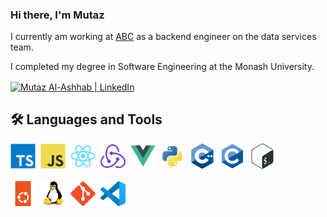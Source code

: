 ### Hi there, I'm Mutaz

I currently am working at [ABC](https://abc.net.au/) as  a backend engineer on the data services team.

I completed my degree in Software Engineering at the Monash University.

[<img align="center" alt="Mutaz Al-Ashhab | LinkedIn" width="120px" src="https://img.shields.io/badge/LinkedIn-0077B5?style=for-the-badge&logo=linkedin&logoColor=white"/>][linkedin]


[linkedin]: https://www.linkedin.com/in/mutaz-al-ashhab/

## 🛠️ Languages and Tools

<div>
   <img src="https://github.com/devicons/devicon/blob/master/icons/typescript/typescript-original.svg"  title="Typscript" alt="Typscript" width="40" height="40"/>&nbsp;
 <img src="https://github.com/devicons/devicon/blob/master/icons/javascript/javascript-original.svg"  title="Javascript" alt="Javascript" width="40" height="40"/>&nbsp;
    <img src="https://github.com/devicons/devicon/blob/master/icons/react/react-original.svg"  title="React" alt="React" width="40" height="40"/>&nbsp;
   <img src="https://github.com/devicons/devicon/blob/master/icons/redux/redux-original.svg"  title="Redux" alt="Redux" width="40" height="40"/>&nbsp;
   <img src="https://github.com/devicons/devicon/blob/master/icons/vuejs/vuejs-original.svg"  title="Redux" alt="Redux" width="40" height="40"/>&nbsp;
   <img src="https://github.com/devicons/devicon/blob/master/icons/python/python-original.svg"  title="Python" alt="Python" width="40" height="40"/>&nbsp;
  <img src="https://github.com/devicons/devicon/blob/master/icons/cplusplus/cplusplus-original.svg" title="Cpp" alt="Cpp" width="40" height="40"/>&nbsp;
  <img src="https://github.com/devicons/devicon/blob/master/icons/c/c-original.svg" title="C" alt="C" width="40" height="40"/>&nbsp; 
  <img src="https://github.com/devicons/devicon/blob/master/icons/bash/bash-original.svg" title="Bash" alt="Bash " width="40" height="40"/>&nbsp;
</div>
<br>
<div>
  <img src="https://github.com/devicons/devicon/blob/master/icons/ubuntu/ubuntu-plain.svg" title="ubuntu" alt="ubuntu" width="40" height="40"/>&nbsp;
  <img src="https://github.com/devicons/devicon/blob/master/icons/linux/linux-original.svg" title="Linux" alt="Linux" width="40" height="40"/>&nbsp;
  <img src="https://github.com/devicons/devicon/blob/master/icons/git/git-original.svg" title="Git" alt="Git" width="40" height="40"/>&nbsp;
  <img src="https://github.com/devicons/devicon/blob/master/icons/vscode/vscode-original.svg" title="VSCode UI" alt="VSCode UI" width="40" height="40"/>&nbsp;
</div>


 



<!--
https://github.com/alexandresanlim/Badges4-README.md-Profile#more- For ICONS!
https://gist.github.com/rxaviers/7360908 For github readme emojis
:bar_chart: graph emoji

**Taz17/Taz17** is a ✨ _special_ ✨ repository because its `README.md` (this file) appears on your GitHub profile.

Here are some ideas to get you started:

- 🔭 I’m currently working on ...
- 🌱 I’m currently learning ...
- 👯 I’m looking to collaborate on ...
- 🤔 I’m looking for help with ...
- 💬 Ask me about ...
- 📫 How to reach me: ...
- 😄 Pronouns: ...
- ⚡ Fun fact: ...
-->

<br />
<br />

